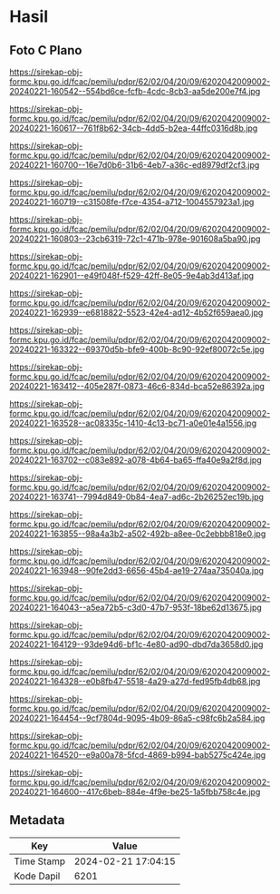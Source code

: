 # Hasil

## Foto C Plano

https://sirekap-obj-formc.kpu.go.id/fcac/pemilu/pdpr/62/02/04/20/09/6202042009002-20240221-160542--554bd6ce-fcfb-4cdc-8cb3-aa5de200e7f4.jpg

https://sirekap-obj-formc.kpu.go.id/fcac/pemilu/pdpr/62/02/04/20/09/6202042009002-20240221-160617--761f8b62-34cb-4dd5-b2ea-44ffc0316d8b.jpg

https://sirekap-obj-formc.kpu.go.id/fcac/pemilu/pdpr/62/02/04/20/09/6202042009002-20240221-160700--16e7d0b6-31b6-4eb7-a36c-ed8979df2cf3.jpg

https://sirekap-obj-formc.kpu.go.id/fcac/pemilu/pdpr/62/02/04/20/09/6202042009002-20240221-160719--c31508fe-f7ce-4354-a712-1004557923a1.jpg

https://sirekap-obj-formc.kpu.go.id/fcac/pemilu/pdpr/62/02/04/20/09/6202042009002-20240221-160803--23cb6319-72c1-471b-978e-901608a5ba90.jpg

https://sirekap-obj-formc.kpu.go.id/fcac/pemilu/pdpr/62/02/04/20/09/6202042009002-20240221-162901--e49f048f-f529-42ff-8e05-9e4ab3d413af.jpg

https://sirekap-obj-formc.kpu.go.id/fcac/pemilu/pdpr/62/02/04/20/09/6202042009002-20240221-162939--e6818822-5523-42e4-ad12-4b52f659aea0.jpg

https://sirekap-obj-formc.kpu.go.id/fcac/pemilu/pdpr/62/02/04/20/09/6202042009002-20240221-163322--69370d5b-bfe9-400b-8c90-92ef80072c5e.jpg

https://sirekap-obj-formc.kpu.go.id/fcac/pemilu/pdpr/62/02/04/20/09/6202042009002-20240221-163412--405e287f-0873-46c6-834d-bca52e86392a.jpg

https://sirekap-obj-formc.kpu.go.id/fcac/pemilu/pdpr/62/02/04/20/09/6202042009002-20240221-163528--ac08335c-1410-4c13-bc71-a0e01e4a1556.jpg

https://sirekap-obj-formc.kpu.go.id/fcac/pemilu/pdpr/62/02/04/20/09/6202042009002-20240221-163702--c083e892-a078-4b64-ba65-ffa40e9a2f8d.jpg

https://sirekap-obj-formc.kpu.go.id/fcac/pemilu/pdpr/62/02/04/20/09/6202042009002-20240221-163741--7994d849-0b84-4ea7-ad6c-2b26252ec19b.jpg

https://sirekap-obj-formc.kpu.go.id/fcac/pemilu/pdpr/62/02/04/20/09/6202042009002-20240221-163855--98a4a3b2-a502-492b-a8ee-0c2ebbb818e0.jpg

https://sirekap-obj-formc.kpu.go.id/fcac/pemilu/pdpr/62/02/04/20/09/6202042009002-20240221-163948--90fe2dd3-6656-45b4-ae19-274aa735040a.jpg

https://sirekap-obj-formc.kpu.go.id/fcac/pemilu/pdpr/62/02/04/20/09/6202042009002-20240221-164043--a5ea72b5-c3d0-47b7-953f-18be62d13675.jpg

https://sirekap-obj-formc.kpu.go.id/fcac/pemilu/pdpr/62/02/04/20/09/6202042009002-20240221-164129--93de94d6-bf1c-4e80-ad90-dbd7da3658d0.jpg

https://sirekap-obj-formc.kpu.go.id/fcac/pemilu/pdpr/62/02/04/20/09/6202042009002-20240221-164328--e0b8fb47-5518-4a29-a27d-fed95fb4db68.jpg

https://sirekap-obj-formc.kpu.go.id/fcac/pemilu/pdpr/62/02/04/20/09/6202042009002-20240221-164454--9cf7804d-9095-4b09-86a5-c98fc6b2a584.jpg

https://sirekap-obj-formc.kpu.go.id/fcac/pemilu/pdpr/62/02/04/20/09/6202042009002-20240221-164520--e9a00a78-5fcd-4869-b994-bab5275c424e.jpg

https://sirekap-obj-formc.kpu.go.id/fcac/pemilu/pdpr/62/02/04/20/09/6202042009002-20240221-164600--417c6beb-884e-4f9e-be25-1a5fbb758c4e.jpg


## Metadata

| Key        | Value               |
| ---------- | ------------------- |
| Time Stamp | 2024-02-21 17:04:15 |
| Kode Dapil | 6201                |




